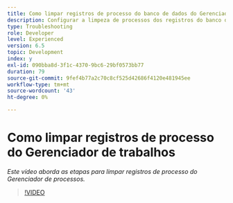 ```yaml
---
title: Como limpar registros de processo do banco de dados do Gerenciador de Jobs
description: Configurar a limpeza de processos dos registros do banco de dados do Gerenciador de Jobs
type: Troubleshooting
role: Developer
level: Experienced
version: 6.5
topic: Development
index: y
exl-id: 090bba8d-3f1c-4370-9bc6-29bf0573bb77
duration: 79
source-git-commit: 9fef4b77a2c70c8cf525d42686f4120e481945ee
workflow-type: tm+mt
source-wordcount: '43'
ht-degree: 0%

---
```


# Como limpar registros de processo do Gerenciador de trabalhos

*Este vídeo aborda as etapas para limpar registros de processo do Gerenciador de processos.*

>[!VIDEO](https://video.tv.adobe.com/v/335577?quality=12&learn=on)
